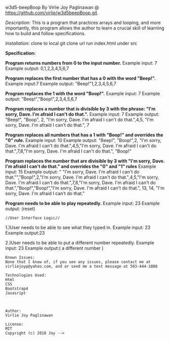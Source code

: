 w3d5-beepBoop
By Virlie Joy Paglinawan @ https://github.com/virlie/w3d5beepBoop.git.



*Description:*
 This is a program that practices arrays and looping, and more importantly, this program allows the author to learn a crucial skill of learning how to build and follow specifications.

*Installation:*
  clone to local git clone url
  run index.html under src

  **Specification:**

  **Program returns numbers from 0 to the input number.**
  Example input: 7
  Example output: 0,1,2,3,4,5,6,7


  <!-- //this rule got over-rode by the divisible by 3 rule
  the example output becomes "sorry phrase" instead of "beep" -->
  **Program replaces the first number that has a 0 with the word "Beep!".**
  Example input:7
  Example output: "Beep!"1,2,3,4,5,6,7

  **Program replaces the 1 with the word "Boop!".**
  Example input: 7
  Example output: "Beep!","Boop!",2,3,4,5,6,7

  **Program  replaces a number that is divisible by 3 with the phrase: "I'm sorry, Dave. I'm afraid I can't do that.".**
  Example input: 7
  Example output: "Beep!", "Boop", 2, "I'm sorry, Dave. I'm afraid I can't do that.",4,5, "I'm sorry, Dave. I'm afraid I can't do that.", 7

  **Program replaces all numbers that has a 1 with "Boop!" and overrides the "0" rule.**
  Example input: 10
  Example output: "Beep!", "Boop!",2, "I'm sorry, Dave. I'm afraid I can't do that.",4,5,"I'm sorry, Dave. I'm afraid I can't do that.",7,8,"I'm sorry, Dave. I'm afraid I can't do that.", "Boop!"

  **Program replaces the number that are divisible by 3 with "I'm sorry, Dave. I'm afraid I can't do that." and overrides the "0" and "1" rules**
  Example input: 15
  Example output: " "I'm sorry, Dave. I'm afraid I can't do that."","Boop!",2,"I'm sorry, Dave. I'm afraid I can't do that.",4,5,"I'm sorry, Dave. I'm afraid I can't do that.",7,8,"I'm sorry, Dave. I'm afraid I can't do that.","Boop!","Boop!","I'm sorry, Dave. I'm afraid I can't do that.", 13, 14, "I'm sorry, Dave. I'm afraid I can't do that."


  **Program needs to be able to play repeatedly.**
  Example input: 23
  Example output: (reset)











    //User Interface Logic//

1.)User needs to be able to see what they typed in.
    Example input: 23
    Example output:23

2.)User needs to be able to put a different number repeatedly.
    Example input: 23
    Example output:( a different number )






    Known Issues:
    None that I know of, if you see any issues, please contact me at virliejoyp@yahoo.com, and or send me a text message at 503-444-1808

    Technologies Used:
    Html
    CSS
    Bootstrap4
    Javasript



    Author:
    Virlie Joy Paglinawan

    License:
    MIT
    Copyright (c) 2018 Joy -->
